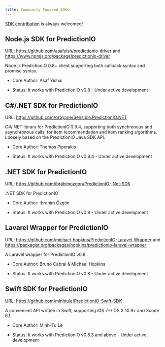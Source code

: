 ```yaml
---
title: Community Powered SDKs
---
```


[SDK contribution](/community/contribute-sdk) is always welcomed!

## Node.js SDK for PredictionIO

URL: https://github.com/asafyish/predictionio-driver and
https://www.npmjs.org/package/predictionio-driver

Node.js PredictionIO 0.8+ client supporting both callback syntax and promise
syntax.

- Core Author: Asaf Yishai

- Status: It works with PredictionIO v0.8 - Under active development


## C#/.NET SDK for PredictionIO

URL: https://github.com/orbyone/Sensible.PredictionIO.NET

C#/.NET library for PredictionIO 0.9.4, supporting both synchronous and
asynchronous calls, for item recommendation and item ranking algorithms. Loosely
based on the PredictionIO Java SDK API.

- Core Author: Themos Piperakis

- Status: It works with PredictionIO v0.9.4 - Under active development


## .NET SDK for PredictionIO

URL: https://github.com/ibrahimozgon/PredictionIO-.Net-SDK

.NET SDK for PredictionIO

- Core Author: Ibrahim Özgön

- Status: It works with PredictionIO v0.9 - Under active development


## Lavarel Wrapper for PredictionIO

URL: https://github.com/michael-hopkins/PredictionIO-Laravel-Wrapper and https://packagist.org/packages/hopkins/predictionio-laravel-wrapper

A Laravel wrapper for PredictionIO v0.8.

- Core Author: Bruno Cabral & Michael Hopkins

- Status: It works with PredictionIO v0.8 - Under active development


## Swift SDK for PredictionIO

URL: https://github.com/minhtule/PredictionIO-Swift-SDK

A convenient API written in Swift, supporting iOS 7+/ OS X 10.9+ and Xcode 6.1.

- Core Author: Minh-Tu Le

- Status: It works with PredictionIO v0.8.3 and above - Under active development
